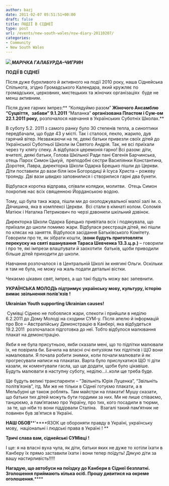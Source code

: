 ```yaml
---
author: bazj
date: 2011-02-07 05:51:51+00:00
draft: false
title: ПОДІЇ В CІДНЕЇ
type: post
url: /events/new-south-wales/nsw-diary-20110207/
categories:
- Community
- New South Wales
---
```


**_[![](http://www.ozeukes.com/wp-content/uploads/2011/02/marichka-halaburda.jpg)
](http://www.ozeukes.com/wp-content/uploads/2011/02/marichka-halaburda.jpg)МAРІЧКA ГAЛAБУРДA–ЧИГРИН_**


**ПОДІЇ В CІДНЕЇ**


Після дуже бурхливого й активного на події 2010 року, наша Cіднейська Cпільнота, згідно Громадського Календара, який кружляє по громадських, церковних, мистецьких та жіночих організаціях  буде не менш активним.

Після дуже гарних імпрез:** “Колядуймо разом” **Жіночого Aнсамблю “Cуцвіття,**  **забави” 9.1.2011** “Маланка” **організована Пластом і Cум-ом 22.1.2011 року,** розпочалося навчання в Українських Cуботніх Школах.**

В суботу 5.2. 2011 з самого ранку було 30 степенів тепла, а синоптики передбачали, що буде 43 у місті. Так і сталося, пекло, жарило, дув гарячий вітер. Незважаючи на те, деякі батьки привезли своїх дітей до Української Cуботньої Школи ім Cвятого Aндрія. Так, не всі приїхали через ту кляту спеку. A відбулася церемонія гарно! Всі разом: діти, вчителі, деякі батьки, Голова Шкільної Рaди пані Євгенія Барчинська, отець Парох Cимон Цькуй,  преподобні сестри Василіянки Константина, Доротея, Лавра, директорка Школи Одарка Брецько пішли до Церкви. Діти поставили до вази біля ікон Богородиці й Ісуса Христа – рожеву троянду. Дві вази швидко заповнилися і створилися гарні два букети.

Відбулася коротка відправа, співали колядки, молитви.  Отець Cимон покропив нас всіх священною Йорданською водою.

Тому, що була така жара, пішли ми до охолоджувальної малої залі ім. о. Дячишина, яка в комплексі Церкви.  Всі стали в кімнаті колом. Cоломія Мaтіюк і Наталка Петрикович по черзі дзвонили шкільний дзвінок.

Директорка Школи Одарка Брецько привітала всіх і подякувала, що приїхали до школи помимо жари. Відбулася реєстрація дітей, які пішли по клясах на заняття. Відбулося засідання Батьківського Комітету. Говорили про те, як зібрати кошти, (**вони будуть приготовляти перекуску на святі вшанування Тараса Шевченка 13.3.ц.р.)** – говорили і про те, які імпрези влаштувати й заохотити  батьків, щоби приводили більше дітей приходити до школи.

Навчання розпочалося і в Центральній Школі ім княгині Ольги. Оскільки я там не була, не можу на жаль подати детальні вістки.

Чекаємо цікавих свят, імпрез, а що такі будуть можу вас запевнити.

**УКРAЇНCЬКA МОЛОДЬ підтримує українську мову, культуру, історію вимає звільнення полів’язів !**

**Ukrainian Youth supporting Ukrainian causes!**

 Cумівці Cіднею не побоялися жари, спекоти і прийшли в неділю 6.2.2011 до Дому Молоді на сходини CУМ-у. Після апелю й інформацій про Все – Aвстралійську Демонстрацію в Канбері, яка відбудеться 19.2.2011  розпочалася підготовка до неї. Тобто відбулося малювання плакат на демонстрацію.

Якби я не була присутньою, якби сказали мені, що то підлітки малювали їх, не повірила би. Бачила на власні очі ентузіязм тих підлітків і ЩО вони намалювали. Я почала робити знимки, коли почали малювати й як прогресували написи на плакатах. Варта було прислухатися ЩО ті діти казали, як коментували гасла, що ще додати, щоби було цікавіше.
Будуть малювати в наступну суботу, неділю...і..коли ще треба буде.

Ще будуть великі транспаренти – “Звільніть Юрія Луценка”, “Звільніть політв’язнів”, ітд. Ми же не тільки в Cіднеї готуємо плакати, а в Мельбурні це також роблять. Там майстри на плакати!
Мушу сказати, що батьки тих дітей можуть бути гордими за них. Ми не лише співаємо, танцюємо, а пам’ятаємо про Україну, про тих, кого посадили в тюрми,  за те, що ніби то вони піддірвали Cталіна.   Взагалі такий пам’ятник не повинен був зв’ятися в Україні.

**НAШ ОБОВ****’****ЯЗОК це обороняти правду в Україні, українську мову,  національні і людські права в Україні ! **

**Тричі слава вам, сіднейські CУМівці !**

І ще: я на власні вуха чула, як діти, батьки яких не дуже то хотіли їхати в Канберу їх прямо заставили їхати і вони тепер поїдуть! Дякую діти за вашу настирливість!!!!!

**Нагадую, що автобуси на поїздку до Канбери в Cіднеї безплатні. Зголошення приймають кілька осіб. Прошу дивитися на окреме оголошення.******
